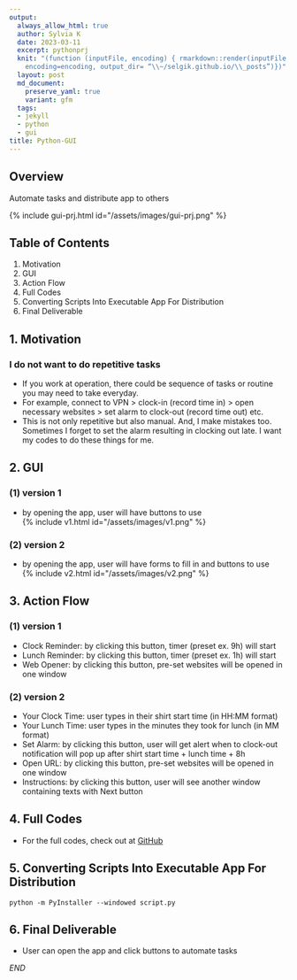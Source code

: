 ```yaml
---
output:
  always_allow_html: true
  author: Sylvia K
  date: 2023-03-11
  excerpt: pythonprj
  knit: "(function (inputFile, encoding) { rmarkdown::render(inputFile,
    encoding=encoding, output_dir= “\\~/selgik.github.io/\\_posts”)})"
  layout: post
  md_document:
    preserve_yaml: true
    variant: gfm
  tags:
  - jekyll
  - python
  - gui
title: Python-GUI
---
```

## Overview 
Automate tasks and distribute app to others  

 {% include gui-prj.html id="/assets/images/gui-prj.png" %}  
 
## Table of Contents
1. Motivation  
2. GUI  
3. Action Flow   
4. Full Codes
5. Converting Scripts Into Executable App For Distribution 
6. Final Deliverable

## 1. Motivation   
### I do not want to do repetitive tasks  
- If you work at operation, there could be sequence of tasks or routine you may need to take everyday.  
- For example, connect to VPN > clock-in (record time in) > open necessary websites > set alarm to clock-out (record time out) etc.   
- This is not only repetitive but also manual. And, I make mistakes too. Sometimes I forget to set the alarm resulting in clocking out late. I want my codes to do these things for me.   

## 2. GUI  
### (1) version 1  
- by opening the app, user will have buttons to use  
 {% include v1.html id="/assets/images/v1.png" %}  
         
### (2) version 2  
- by opening the app, user will have forms to fill in and buttons to use  
 {% include v2.html id="/assets/images/v2.png" %}  

## 3. Action Flow   
### (1) version 1  
- Clock Reminder: by clicking this button, timer (preset ex. 9h) will start   
- Lunch Reminder: by clicking this button, timer (preset ex. 1h) will start  
- Web Opener: by clicking this button, pre-set websites will be opened in one window  

### (2) version 2  
- Your Clock Time: user types in their shirt start time (in HH:MM format)  
- Your Lunch Time: user types in the minutes they took for lunch (in MM format)  
- Set Alarm: by clicking this button, user will get alert when to clock-out notification will pop up after shirt start time + lunch time + 8h  
- Open URL: by clicking this button, pre-set websites will be opened in one window  
- Instructions: by clicking this button, user will see another window containing texts with Next button   

## 4. Full Codes   
- For the full codes, check out at [GitHub](https://github.com/selgik/RPA-project/tree/main/button-to-start)   

## 5. Converting Scripts Into Executable App For Distribution  
    python -m PyInstaller --windowed script.py  

## 6. Final Deliverable   
- User can open the app and click buttons to automate tasks
 
*END* 
